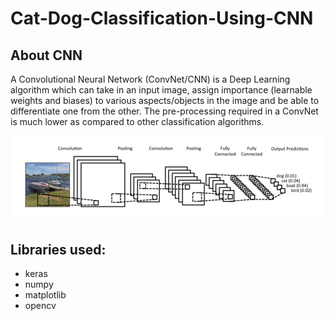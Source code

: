 # Cat-Dog-Classification-Using-CNN

## About CNN
<p>A Convolutional Neural Network (ConvNet/CNN) is a Deep Learning algorithm which can take in an input image, assign importance (learnable weights and biases) to various aspects/objects in the image and be able to differentiate one from the other. The pre-processing required in a ConvNet is much lower as compared to other classification algorithms.</p>

![](images/cnn.png)

## Libraries used:<br>
<ul>
<li>keras</li>
<li>numpy</li>
<li>matplotlib</li>
<li>opencv</li>
</ul>
